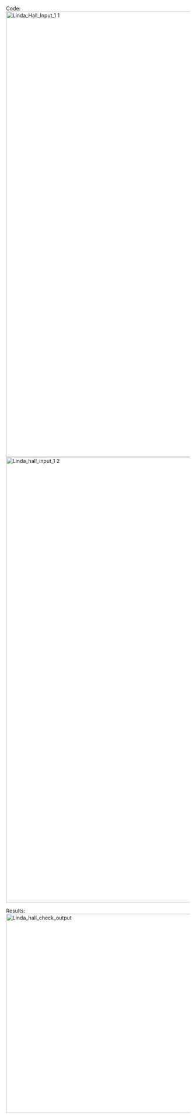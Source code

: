 Code:
<img width="1218" alt="Linda_Hall_Input_1 1" src="https://user-images.githubusercontent.com/72332347/166181780-6eccd742-f171-4926-ac56-abfc70d4690c.png">
<img width="1218" alt="Linda_hall_input_1 2" src="https://user-images.githubusercontent.com/72332347/166181782-d5eb10ef-9473-4d99-b264-0087ca69e34b.png">


Results:
<img width="544" alt="Linda_hall_check_output" src="https://user-images.githubusercontent.com/72332347/166181784-c816353d-988e-4718-b05a-ed46cc7f23f2.png">
